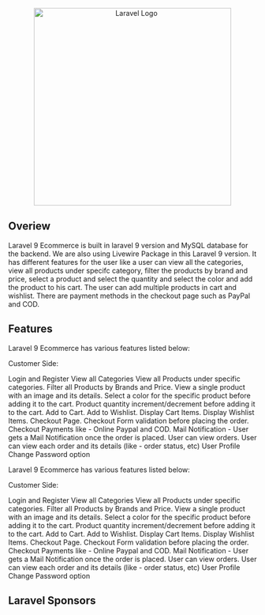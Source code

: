 <p align="center"><a href="https://laravel.com" target="_blank"><img src="https://raw.githubusercontent.com/laravel/art/master/logo-lockup/5%20SVG/2%20CMYK/1%20Full%20Color/laravel-logolockup-cmyk-red.svg" width="400" alt="Laravel Logo"></a></p>

 

## Overiew
Laravel 9 Ecommerce is built in laravel 9 version and MySQL database for the backend. We are also using Livewire Package in this Laravel 9 version. It has different features for the user like a user can view all the categories, view all products under specifc category, filter the products by brand and price, select a product and select the quantity and select the color and add the product to his cart. The user can add multiple products in cart and wishlist. There are payment methods in the checkout page such as PayPal and COD.
 

## Features

Laravel 9 Ecommerce has various features listed below:

Customer Side:

Login and Register
View all Categories
View all Products under specific categories.
Filter all Products by Brands and Price.
View a single product with an image and its details.
Select a color for the specific product before adding it to the cart. 
Product quantity increment/decrement before adding it to the cart.
Add to Cart.
Add to Wishlist.
Display Cart Items.
Display Wishlist Items.
Checkout Page.
Checkout Form validation before placing the order.
Checkout Payments like - Online Paypal and COD.
Mail Notification - User gets a Mail Notification once the order is placed. 
User can view orders.
User can view each order and its details (like - order status, etc)
User Profile
Change Password option



Laravel 9 Ecommerce has various features listed below:

Customer Side:

Login and Register
View all Categories
View all Products under specific categories.
Filter all Products by Brands and Price.
View a single product with an image and its details.
Select a color for the specific product before adding it to the cart. 
Product quantity increment/decrement before adding it to the cart.
Add to Cart.
Add to Wishlist.
Display Cart Items.
Display Wishlist Items.
Checkout Page.
Checkout Form validation before placing the order.
Checkout Payments like - Online Paypal and COD.
Mail Notification - User gets a Mail Notification once the order is placed. 
User can view orders.
User can view each order and its details (like - order status, etc)
User Profile
Change Password option

## Laravel Sponsors


